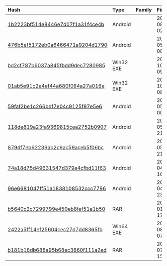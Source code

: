 |Hash|Type|Family|First_Seen|Name|
|:--|:--|:--|:--|:--|
|[1b2223bf514e8446e7d07f1a31f4ce4b](https://www.virustotal.com/gui/file/1b2223bf514e8446e7d07f1a31f4ce4b)|Android||2022-08-18 02:04:26|unjobs.apk|
|[476b5ef5172eb0a6466471a9204d1790](https://www.virustotal.com/gui/file/476b5ef5172eb0a6466471a9204d1790)|Android||2022-05-12 08:55:05| |
|[bd2cf787b6037a845fbdd9dec7280985](https://www.virustotal.com/gui/file/bd2cf787b6037a845fbdd9dec7280985)|Win32 EXE||2021-10-02 09:59:47|Client.exe|
|[01ab5e91c2e4ef44a680f064a27a016e](https://www.virustotal.com/gui/file/01ab5e91c2e4ef44a680f064a27a016e)|Win32 EXE||2021-10-02 08:31:31|Stub.exe|
|[59faf2be1c266bdf7e04c9125f97e5e6](https://www.virustotal.com/gui/file/59faf2be1c266bdf7e04c9125f97e5e6)|Android||2021-05-11 00:42:28|fzeubwodvcospzlnrp4953|
|[118de819a23fa9369815cea2752b0907](https://www.virustotal.com/gui/file/118de819a23fa9369815cea2752b0907)|Android||2021-05-10 21:26:57|ready.apk|
|[879df7eb62239ab2c9ac59aceb5f06bc](https://www.virustotal.com/gui/file/879df7eb62239ab2c9ac59aceb5f06bc)|Android||2021-05-10 21:20:47|ready.apk|
|[74a18d75d49631547d379e4cfbd11f63](https://www.virustotal.com/gui/file/74a18d75d49631547d379e4cfbd11f63)|Android||2021-04-23 10:44:12|منظمة اليونسف-اليمن.apk|
|[96e6681047ff51a1838108532ccc7796](https://www.virustotal.com/gui/file/96e6681047ff51a1838108532ccc7796)|Android||2021-04-19 23:40:24|منظمة اليونسف.apk|
|[b5640c2c7299799e450eb8fef51a1b50](https://www.virustotal.com/gui/file/b5640c2c7299799e450eb8fef51a1b50)|RAR||2023-01-09 17:03:42|%D0%A1%D0%BF%D0%B8%D1%81%D0%BE%D0%BA%20%D1%81%D0%BE%D1%82%D1%80%D1%83%D0%B4%D0%BD%D0%B8%D0%BA%D0%BE%D0%B2.rar|
|[2422a5ff14ef25604cec27d7dd8365fb](https://www.virustotal.com/gui/file/2422a5ff14ef25604cec27d7dd8365fb)|Win64 EXE||2022-08-26 07:14:27| |
|[b181b18db688a95b68ec3860f111a2ed](https://www.virustotal.com/gui/file/b181b18db688a95b68ec3860f111a2ed)|RAR||2022-07-16 15:46:44|%D0%94%D0%BE%D0%BA%D0%BB%D0%B0%D0%B4%D0%BD%D0%B0%D1%8F%20%D0%9A%D0%A0.rar|
